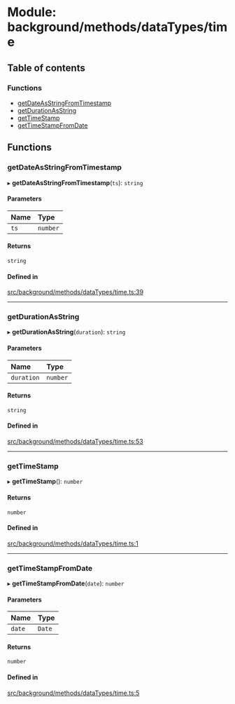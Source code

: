 # Module: background/methods/dataTypes/time

## Table of contents

### Functions

- [getDateAsStringFromTimestamp](../wiki/background.methods.dataTypes.time#getdateasstringfromtimestamp)
- [getDurationAsString](../wiki/background.methods.dataTypes.time#getdurationasstring)
- [getTimeStamp](../wiki/background.methods.dataTypes.time#gettimestamp)
- [getTimeStampFromDate](../wiki/background.methods.dataTypes.time#gettimestampfromdate)

## Functions

### getDateAsStringFromTimestamp

▸ **getDateAsStringFromTimestamp**(`ts`): `string`

#### Parameters

| Name | Type |
| :------ | :------ |
| `ts` | `number` |

#### Returns

`string`

#### Defined in

[src/background/methods/dataTypes/time.ts:39](https://github.com/ExperimentsByFileFighter/WebApp-PoC-technical-Documentation/blob/5171d3e/src/background/methods/dataTypes/time.ts#L39)

___

### getDurationAsString

▸ **getDurationAsString**(`duration`): `string`

#### Parameters

| Name | Type |
| :------ | :------ |
| `duration` | `number` |

#### Returns

`string`

#### Defined in

[src/background/methods/dataTypes/time.ts:53](https://github.com/ExperimentsByFileFighter/WebApp-PoC-technical-Documentation/blob/5171d3e/src/background/methods/dataTypes/time.ts#L53)

___

### getTimeStamp

▸ **getTimeStamp**(): `number`

#### Returns

`number`

#### Defined in

[src/background/methods/dataTypes/time.ts:1](https://github.com/ExperimentsByFileFighter/WebApp-PoC-technical-Documentation/blob/5171d3e/src/background/methods/dataTypes/time.ts#L1)

___

### getTimeStampFromDate

▸ **getTimeStampFromDate**(`date`): `number`

#### Parameters

| Name | Type |
| :------ | :------ |
| `date` | `Date` |

#### Returns

`number`

#### Defined in

[src/background/methods/dataTypes/time.ts:5](https://github.com/ExperimentsByFileFighter/WebApp-PoC-technical-Documentation/blob/5171d3e/src/background/methods/dataTypes/time.ts#L5)

